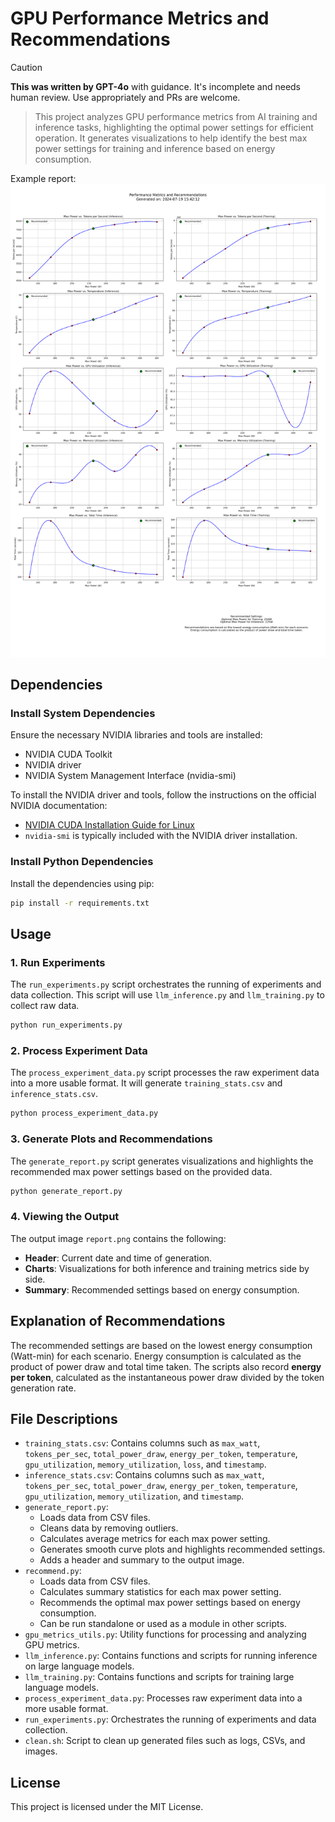# GPU Performance Metrics and Recommendations

> [!CAUTION]
> **This was written by GPT-4o** with guidance. It's incomplete and needs human review. Use appropriately and PRs are welcome.

> This project analyzes GPU performance metrics from AI training and inference tasks, highlighting the optimal power settings for efficient operation. It generates visualizations to help identify the best max power settings for training and inference based on energy consumption.

Example report:
![Example report](./report.png)

## Dependencies

### Install System Dependencies

Ensure the necessary NVIDIA libraries and tools are installed:

- NVIDIA CUDA Toolkit
- NVIDIA driver
- NVIDIA System Management Interface (nvidia-smi)

To install the NVIDIA driver and tools, follow the instructions on the official NVIDIA documentation:

- [NVIDIA CUDA Installation Guide for Linux](https://docs.nvidia.com/cuda/cuda-installation-guide-linux/)
- `nvidia-smi` is typically included with the NVIDIA driver installation.

### Install Python Dependencies

Install the dependencies using pip:

```bash
pip install -r requirements.txt
```

## Usage

### 1. Run Experiments

The `run_experiments.py` script orchestrates the running of experiments and data collection. This script will use `llm_inference.py` and `llm_training.py` to collect raw data.

```bash
python run_experiments.py
```

### 2. Process Experiment Data

The `process_experiment_data.py` script processes the raw experiment data into a more usable format. It will generate `training_stats.csv` and `inference_stats.csv`.

```bash
python process_experiment_data.py
```

### 3. Generate Plots and Recommendations

The `generate_report.py` script generates visualizations and highlights the recommended max power settings based on the provided data.

```bash
python generate_report.py
```

### 4. Viewing the Output

The output image `report.png` contains the following:

- **Header**: Current date and time of generation.
- **Charts**: Visualizations for both inference and training metrics side by side.
- **Summary**: Recommended settings based on energy consumption.

## Explanation of Recommendations

The recommended settings are based on the lowest energy consumption (Watt-min) for each scenario. Energy consumption is calculated as the product of power draw and total time taken. The scripts also record **energy per token**, calculated as the instantaneous power draw divided by the token generation rate.

## File Descriptions

- `training_stats.csv`: Contains columns such as `max_watt`, `tokens_per_sec`, `total_power_draw`, `energy_per_token`, `temperature`, `gpu_utilization`, `memory_utilization`, `loss`, and `timestamp`.
- `inference_stats.csv`: Contains columns such as `max_watt`, `tokens_per_sec`, `total_power_draw`, `energy_per_token`, `temperature`, `gpu_utilization`, `memory_utilization`, and `timestamp`.
- `generate_report.py`:
  - Loads data from CSV files.
  - Cleans data by removing outliers.
  - Calculates average metrics for each max power setting.
  - Generates smooth curve plots and highlights recommended settings.
  - Adds a header and summary to the output image.
- `recommend.py`:
  - Loads data from CSV files.
  - Calculates summary statistics for each max power setting.
  - Recommends the optimal max power settings based on energy consumption.
  - Can be run standalone or used as a module in other scripts.
- `gpu_metrics_utils.py`: Utility functions for processing and analyzing GPU metrics.
- `llm_inference.py`: Contains functions and scripts for running inference on large language models.
- `llm_training.py`: Contains functions and scripts for training large language models.
- `process_experiment_data.py`: Processes raw experiment data into a more usable format.
- `run_experiments.py`: Orchestrates the running of experiments and data collection.
- `clean.sh`: Script to clean up generated files such as logs, CSVs, and images.

## License

This project is licensed under the MIT License.
